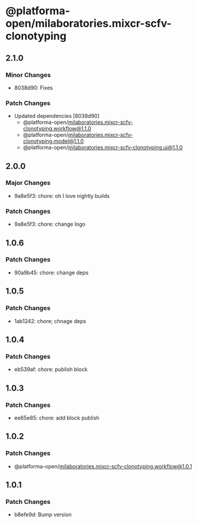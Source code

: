 # @platforma-open/milaboratories.mixcr-scfv-clonotyping

## 2.1.0

### Minor Changes

- 8038d90: Fixes

### Patch Changes

- Updated dependencies [8038d90]
  - @platforma-open/milaboratories.mixcr-scfv-clonotyping.workflow@1.1.0
  - @platforma-open/milaboratories.mixcr-scfv-clonotyping.model@1.1.0
  - @platforma-open/milaboratories.mixcr-scfv-clonotyping.ui@1.1.0

## 2.0.0

### Major Changes

- 9a8e5f3: chore: oh I love nightly builds

### Patch Changes

- 9a8e5f3: chore: change logo

## 1.0.6

### Patch Changes

- 90a9b45: chore: change deps

## 1.0.5

### Patch Changes

- 1ab1242: chore; chnage deps

## 1.0.4

### Patch Changes

- eb539af: chore: publish block

## 1.0.3

### Patch Changes

- ee65e85: chore: add block publish

## 1.0.2

### Patch Changes

- @platforma-open/milaboratories.mixcr-scfv-clonotyping.workflow@1.0.1

## 1.0.1

### Patch Changes

- b8efe9d: Bump version
